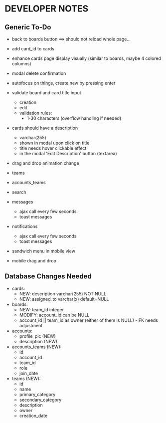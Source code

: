 
# DEVELOPER NOTES


## Generic To-Do

- back to boards button ==> should not reload whole page...
- add card_id to cards
- enhance cards page display visually (similar to boards, maybe 4 colored columns)
- modal delete confirmation
- autofocus on things, create new by pressing enter

- validate board and card title input
    + creation
    + edit
    + validation rules:
        - 1-30 characters (overflow handling if needed)

- cards should have a description
    + varchar(255)
    + shown in modal upon click on title
    + title needs hover clickable effect
    + in the modal 'Edit Description' button (textarea)

- drag and drop animation change
- teams
- accounts_teams
- search
- messages
    + ajax call every few seconds
    + toast messages
- notifications
    + ajax call every few seconds
    + toast messages
- sandwich menu in mobile view
- mobile drag and drop

## Database Changes Needed

- cards:
    + NEW: description varchar(255) NOT NULL
    + NEW: assigned_to varchar(x) default=NULL
- boards:
    + NEW: team_id integer
    + MODIFY: account_id can be NULL
    + account_id || team_id as owner (either of them is NULL) - FK needs adjustment
- accounts:
    + profile_pic (NEW)
    + description (NEW)
- accounts_teams (NEW):
    + id
    + account_id
    + team_id
    + role
    + join_date
- teams (NEW):
    + id
    + name
    + primary_category
    + secondary_category
    + description
    + owner
    + creation_date
